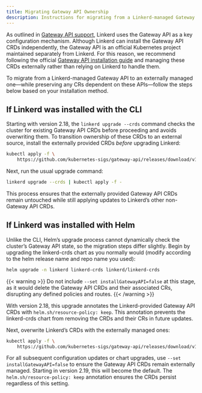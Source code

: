 ```yaml
---
title: Migrating Gateway API Ownership
description: Instructions for migrating from a Linkerd-managed Gateway API to an externally managed Gateway API, ensuring no loss of dependent CRs during the transition.
---
```


As outlined in [Gateway API support](../features/gateway-api), Linkerd uses the
Gateway API as a key configuration mechanism. Although Linkerd can install the
Gateway API CRDs independently, the Gateway API is an official Kubernetes
project maintained separately from Linkerd. For this reason, we recommend
following the official [Gateway API installation
guide](https://gateway-api.sigs.k8s.io/guides/#installing-gateway-api) and
managing these CRDs externally rather than relying on Linkerd to handle them.

To migrate from a Linkerd-managed Gateway API to an externally managed one—while
preserving any CRs dependent on these APIs—follow the steps below based on your
installation method.

## If Linkerd was installed with the CLI

Starting with version 2.18, the `linkerd upgrade --crds` command checks the
cluster for existing Gateway API CRDs before proceeding and avoids overwriting
them. To transition ownership of these CRDs to an external source, install the
externally provided CRDs _before_ upgrading Linkerd:

```bash
kubectl apply -f \
    https://github.com/kubernetes-sigs/gateway-api/releases/download/v1.1.1/experimental-install.yaml
```

Next, run the usual upgrade command:

```bash
linkerd upgrade --crds | kubectl apply -f -
```

This process ensures that the externally provided Gateway API CRDs remain
untouched while still applying updates to Linkerd’s other non-Gateway API CRDs.

## If Linkerd was installed with Helm

Unlike the CLI, Helm’s upgrade process cannot dynamically check the cluster’s
Gateway API state, so the migration steps differ slightly. Begin by upgrading
the linkerd-crds chart as you normally would (modify according to the helm
release name and repo name you used):

```bash
helm upgrade -n linkerd linkerd-crds linkerd/linkerd-crds
```

{{< warning >}}
Do not include `--set installGatewayAPI=false` at this stage, as it would delete
the Gateway API CRDs and their associated CRs, disrupting any defined policies
and routes.
{{< /warning >}}

With version 2.18, this upgrade annotates the Linkerd-provided Gateway API CRDs
with `helm.sh/resource-policy: keep`. This annotation prevents the linkerd-crds
chart from removing the CRDs and their CRs in future updates.

Next, overwrite
Linkerd’s CRDs with the externally managed ones:

```bash
kubectl apply -f \
    https://github.com/kubernetes-sigs/gateway-api/releases/download/v1.1.1/experimental-install.yaml
```

For all subsequent configuration updates or chart upgrades, use `--set
installGatewayAPI=false` to ensure the Gateway API CRDs remain externally
managed. Starting in version 2.19, this will become the default. The
`helm.sh/resource-policy: keep` annotation ensures the CRDs persist regardless
of this setting.
